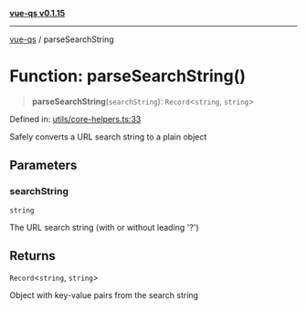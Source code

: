 [**vue-qs v0.1.15**](../README.md)

***

[vue-qs](../README.md) / parseSearchString

# Function: parseSearchString()

> **parseSearchString**(`searchString`): `Record`\<`string`, `string`\>

Defined in: [utils/core-helpers.ts:33](https://github.com/iamsomraj/vue-qs/blob/479c0d0dd04c282413431d3d2112e6dc9639b922/src/utils/core-helpers.ts#L33)

Safely converts a URL search string to a plain object

## Parameters

### searchString

`string`

The URL search string (with or without leading '?')

## Returns

`Record`\<`string`, `string`\>

Object with key-value pairs from the search string
